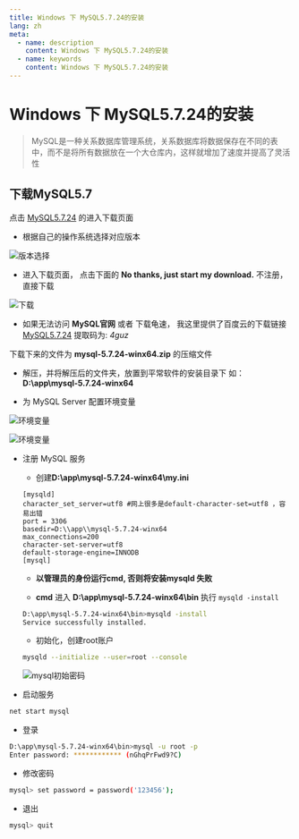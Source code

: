```yaml
---
title: Windows 下 MySQL5.7.24的安装
lang: zh
meta:
  - name: description
    content: Windows 下 MySQL5.7.24的安装
  - name: keywords
    content: Windows 下 MySQL5.7.24的安装
---
```


# Windows 下 MySQL5.7.24的安装

> MySQL是一种关系数据库管理系统，关系数据库将数据保存在不同的表中，而不是将所有数据放在一个大仓库内，这样就增加了速度并提高了灵活性  

## 下载MySQL5.7

点击 [MySQL5.7.24](https://dev.mysql.com/downloads/mysql/5.7.html#downloads "MySQL5.7.24") 的进入下载页面   

* 根据自己的操作系统选择对应版本

<!-- ![版本选择](/readme-blog/Database/MySQL/mysql-download-version.jpg "MySQL版本选择")   -->
![版本选择](https://upload-images.jianshu.io/upload_images/12493822-40bf1818c9853640.jpg?imageMogr2/auto-orient/strip%7CimageView2/2/w/1000/format/webp "MySQL版本选择")  

* 进入下载页面， 点击下面的 **No thanks, just start my download.** 不注册，直接下载  

![下载](https://upload-images.jianshu.io/upload_images/12493822-02db48bdca2bca7f.jpg?imageMogr2/auto-orient/strip%7CimageView2/2/w/1000/format/webp "MySQL下载")  

* 如果无法访问 **MySQL官网** 或者 下载龟速， 我这里提供了百度云的下载链接 [MySQL5.7.24](https://pan.baidu.com/s/18emOYA4e3bIvZPqT3k_AKw "MySQL5.7.24")  提取码为: _4guz_   

下载下来的文件为 **mysql-5.7.24-winx64.zip** 的压缩文件

* 解压，并将解压后的文件夹，放置到平常软件的安装目录下 如： **D:\app\mysql-5.7.24-winx64**

* 为 MySQL Server 配置环境变量  

![环境变量](https://upload-images.jianshu.io/upload_images/12493822-e3416620ba619dcb.jpg?imageMogr2/auto-orient/strip%7CimageView2/2/w/693/format/webp "MySQL环境变量")  

![环境变量](https://upload-images.jianshu.io/upload_images/12493822-0a5dd53e21618fac.jpg?imageMogr2/auto-orient/strip%7CimageView2/2/w/565/format/webp "MySQL环境变量")  

* 注册 MySQL 服务

  * 创建**D:\app\mysql-5.7.24-winx64\my.ini**  

  ```
  [mysqld]
  character_set_server=utf8 #网上很多是default-character-set=utf8 ，容易出错
  port = 3306
  basedir=D:\\app\\mysql-5.7.24-winx64
  max_connections=200
  character-set-server=utf8
  default-storage-engine=INNODB
  [mysql]
  ```

  * **以管理员的身份运行cmd, 否则将安装mysqld 失败**

  * **cmd** 进入 **D:\app\mysql-5.7.24-winx64\bin** 执行 `mysqld -install`

  ```sh
  D:\app\mysql-5.7.24-winx64\bin>mysqld -install
  Service successfully installed.
  ```

  * 初始化，创建root账户

  ```sh
  mysqld --initialize --user=root --console
  ```

  ![mysql初始密码](https://upload-images.jianshu.io/upload_images/12493822-192b40f770b5dfb8.jpg?imageMogr2/auto-orient/strip%7CimageView2/2/w/951/format/webp "mysql初始密码")


* 启动服务
```sh
net start mysql
```

* 登录

```sh
D:\app\mysql-5.7.24-winx64\bin>mysql -u root -p
Enter password: ************ (nGhqPrFwd9?C)
```

* 修改密码

```sh
mysql> set password = password('123456');
```

* 退出

```sh
mysql> quit
```
<Valine></Valine>

